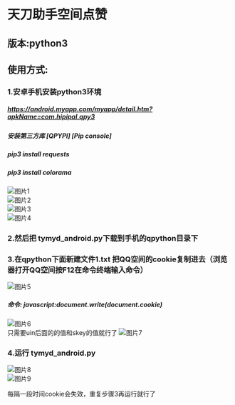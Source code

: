 
# 天刀助手空间点赞

## 版本:python3

## 使用方式:

### 1.安卓手机安装python3环境  
##### https://android.myapp.com/myapp/detail.htm?apkName=com.hipipal.qpy3  

##### 安装第三方库 [QPYPI] [Pip console] 

##### pip3 install requests  
##### pip3 install colorama 

![图片1](https://s1.ax1x.com/2020/06/12/tX4trn.png)  
![图片2](https://s1.ax1x.com/2020/06/12/tX4YKs.png)  
![图片3](https://s1.ax1x.com/2020/06/12/tX4Gvj.png)  
![图片4](https://s1.ax1x.com/2020/06/12/tX482Q.md.png)  
 

### 2.然后把 tymyd_android.py下载到手机的qpython目录下  

### 3.在qpython下面新建文件1.txt 把QQ空间的cookie复制进去（浏览器打开QQ空间按F12在命令终端输入命令）  

![图片5](https://s1.ax1x.com/2020/06/12/tX438g.png)  

##### 命令: javascript:document.write(document.cookie)

 
![图片6](https://s1.ax1x.com/2020/06/23/NNVbkQ.png)  
只需要uin后面的的值和skey的值就行了
![图片7](https://s1.ax1x.com/2020/06/23/NNMGcj.md.png)  

### 4.运行 tymyd_android.py  
![图片8](https://s1.ax1x.com/2020/06/12/tX4daV.md.png)  
![图片9](https://s1.ax1x.com/2020/06/12/tX4w5T.md.png)  

每隔一段时间cookie会失效，重复步骤3再运行就行了
